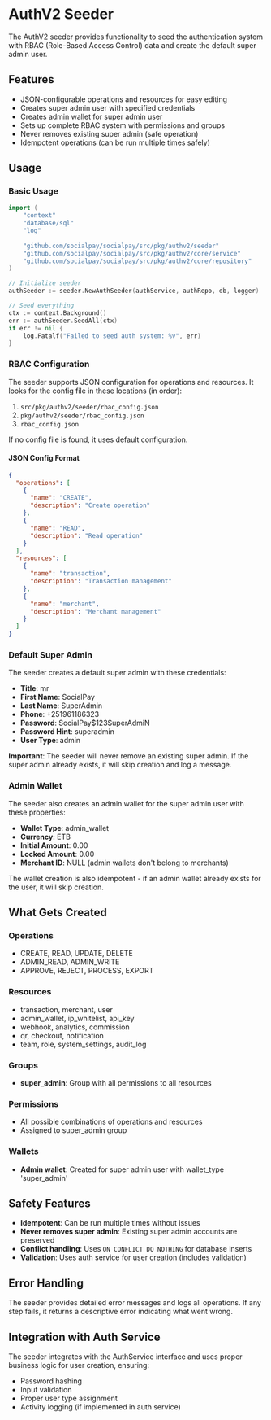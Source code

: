 # AuthV2 Seeder

The AuthV2 seeder provides functionality to seed the authentication system with RBAC (Role-Based Access Control) data and create the default super admin user.

## Features

- JSON-configurable operations and resources for easy editing
- Creates super admin user with specified credentials
- Creates admin wallet for super admin user
- Sets up complete RBAC system with permissions and groups
- Never removes existing super admin (safe operation)
- Idempotent operations (can be run multiple times safely)

## Usage

### Basic Usage

```go
import (
    "context"
    "database/sql"
    "log"
    
    "github.com/socialpay/socialpay/src/pkg/authv2/seeder"
    "github.com/socialpay/socialpay/src/pkg/authv2/core/service"
    "github.com/socialpay/socialpay/src/pkg/authv2/core/repository"
)

// Initialize seeder
authSeeder := seeder.NewAuthSeeder(authService, authRepo, db, logger)

// Seed everything
ctx := context.Background()
err := authSeeder.SeedAll(ctx)
if err != nil {
    log.Fatalf("Failed to seed auth system: %v", err)
}
```

### RBAC Configuration

The seeder supports JSON configuration for operations and resources. It looks for the config file in these locations (in order):

1. `src/pkg/authv2/seeder/rbac_config.json`
2. `pkg/authv2/seeder/rbac_config.json`
3. `rbac_config.json`

If no config file is found, it uses default configuration.

#### JSON Config Format

```json
{
  "operations": [
    {
      "name": "CREATE",
      "description": "Create operation"
    },
    {
      "name": "READ", 
      "description": "Read operation"
    }
  ],
  "resources": [
    {
      "name": "transaction",
      "description": "Transaction management"
    },
    {
      "name": "merchant",
      "description": "Merchant management"
    }
  ]
}
```

### Default Super Admin

The seeder creates a default super admin with these credentials:

- **Title**: mr
- **First Name**: SocialPay
- **Last Name**: SuperAdmin
- **Phone**: +251961186323
- **Password**: SocialPay$123SuperAdmiN
- **Password Hint**: superadmin
- **User Type**: admin

**Important**: The seeder will never remove an existing super admin. If the super admin already exists, it will skip creation and log a message.

### Admin Wallet

The seeder also creates an admin wallet for the super admin user with these properties:

- **Wallet Type**: admin_wallet
- **Currency**: ETB
- **Initial Amount**: 0.00
- **Locked Amount**: 0.00
- **Merchant ID**: NULL (admin wallets don't belong to merchants)

The wallet creation is also idempotent - if an admin wallet already exists for the user, it will skip creation.

## What Gets Created

### Operations
- CREATE, READ, UPDATE, DELETE
- ADMIN_READ, ADMIN_WRITE
- APPROVE, REJECT, PROCESS, EXPORT

### Resources
- transaction, merchant, user
- admin_wallet, ip_whitelist, api_key
- webhook, analytics, commission
- qr, checkout, notification
- team, role, system_settings, audit_log

### Groups
- **super_admin**: Group with all permissions to all resources

### Permissions
- All possible combinations of operations and resources
- Assigned to super_admin group

### Wallets
- **Admin wallet**: Created for super admin user with wallet_type 'super_admin'

## Safety Features

- **Idempotent**: Can be run multiple times without issues
- **Never removes super admin**: Existing super admin accounts are preserved
- **Conflict handling**: Uses `ON CONFLICT DO NOTHING` for database inserts
- **Validation**: Uses auth service for user creation (includes validation)

## Error Handling

The seeder provides detailed error messages and logs all operations. If any step fails, it returns a descriptive error indicating what went wrong.

## Integration with Auth Service

The seeder integrates with the AuthService interface and uses proper business logic for user creation, ensuring:

- Password hashing
- Input validation
- Proper user type assignment
- Activity logging (if implemented in auth service) 